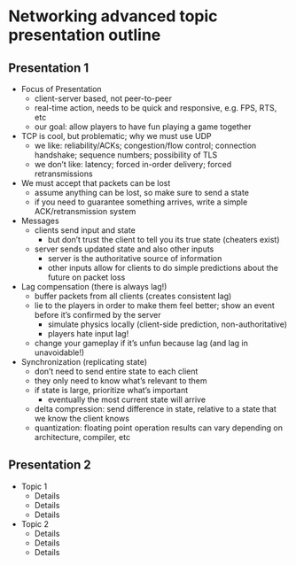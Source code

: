 # Networking advanced topic presentation outline

## Presentation 1

* Focus of Presentation
	* client-server based, not peer-to-peer
	* real-time action, needs to be quick and responsive, e.g. FPS, RTS, etc
	* our goal: allow players to have fun playing a game together
* TCP is cool, but problematic; why we must use UDP
	* we like: reliability/ACKs; congestion/flow control; connection handshake; sequence numbers; possibility of TLS
	* we don’t like: latency; forced in-order delivery; forced retransmissions
* We must accept that packets can be lost
	* assume anything can be lost, so make sure to send a state
	* if you need to guarantee something arrives, write a simple ACK/retransmission system
* Messages
	* clients send input and state
		* but don’t trust the client to tell you its true state (cheaters exist)
	* server sends updated state and also other inputs
		* server is the authoritative source of information
		* other inputs allow for clients to do simple predictions about the future on packet loss
* Lag compensation (there is always lag!)
	* buffer packets from all clients (creates consistent lag)
	* lie to the players in order to make them feel better; show an event before it’s confirmed by the server
		* simulate physics locally (client-side prediction, non-authoritative)
		* players hate input lag!
	* change your gameplay if it’s unfun because lag (and lag in unavoidable!)
* Synchronization (replicating state)
	* don’t need to send entire state to each client
	* they only need to know what’s relevant to them
	* if state is large, prioritize what’s important
		* eventually the most current state will arrive
	* delta compression: send difference in state, relative to a state that we know the client knows
	* quantization: floating point operation results can vary depending on architecture, compiler, etc


## Presentation 2

* Topic 1
	* Details
	* Details
	* Details
* Topic 2
	* Details
	* Details
	* Details

